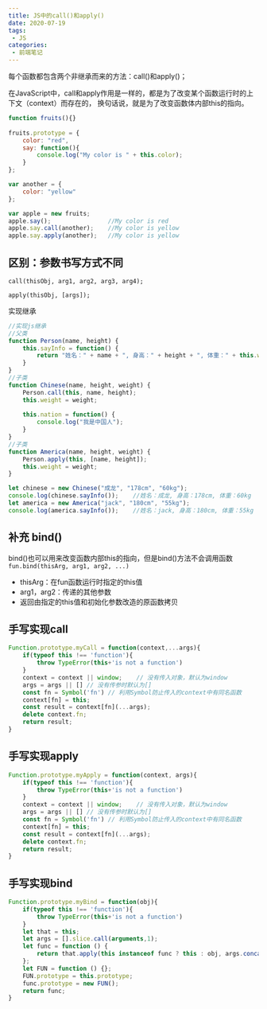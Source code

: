 ```yaml
---
title: JS中的call()和apply()
date: 2020-07-19
tags:
 - JS
categories:
 - 前端笔记
---
```


每个函数都包含两个非继承而来的方法：call()和apply()；

在JavaScript中，call和apply作用是一样的，都是为了改变某个函数运行时的上下文（context）而存在的，
换句话说，就是为了改变函数体内部this的指向。
```js
function fruits(){}
            
fruits.prototype = {
    color: "red",
    say: function(){
        console.log("My color is " + this.color);
    }
};

var another = {
    color: "yellow"
};

var apple = new fruits;
apple.say();                //My color is red
apple.say.call(another);    //My color is yellow
apple.say.apply(another);   //My color is yellow
```

## 区别：参数书写方式不同
`call(thisObj, arg1, arg2, arg3, arg4);`

`apply(thisObj, [args]);`

实现继承
```js
//实现js继承
//父类
function Person(name, height) {
    this.sayInfo = function() {
        return "姓名：" + name + ", 身高：" + height + ", 体重：" + this.weight;
    }
}
//子类
function Chinese(name, height, weight) {
    Person.call(this, name, height);
    this.weight = weight;
    
    this.nation = function() {
        console.log("我是中国人");
    }
}
//子类
function America(name, height, weight) {
    Person.apply(this, [name, height]);
    this.weight = weight;
}

let chinese = new Chinese("成龙", "178cm", "60kg");
console.log(chinese.sayInfo());    //姓名：成龙, 身高：178cm, 体重：60kg
let america = new America("jack", "180cm", "55kg");
console.log(america.sayInfo());    //姓名：jack, 身高：180cm, 体重：55kg
```

## 补充 bind()
bind()也可以用来改变函数内部this的指向，但是bind()方法不会调用函数
`fun.bind(thisArg, arg1, arg2, ...)`
* thisArg：在fun函数运行时指定的this值
* arg1，arg2：传递的其他参数
* 返回由指定的this值和初始化参数改造的原函数拷贝
## 手写实现call
```js
Function.prototype.myCall = function(context,...args){
    if(typeof this !== 'function'){
        throw TypeError(this+'is not a function')
    }
    context = context || window;    // 没有传入对象，默认为window
    args = args || [] // 没有传参时默认为[]
    const fn = Symbol('fn') // 利用Symbol防止传入的context中有同名函数
    context[fn] = this;
    const result = context[fn](...args);
    delete context.fn;
    return result;
}
```
## 手写实现apply
```js
Function.prototype.myApply = function(context, args){
    if(typeof this !== 'function'){
        throw TypeError(this+'is not a function')
    }
    context = context || window;    // 没有传入对象，默认为window
	args = args || [] // 没有传参时默认为[]
    const fn = Symbol('fn') // 利用Symbol防止传入的context中有同名函数
    context[fn] = this;
    const result = context[fn](...args);
    delete context.fn;
    return result;
}
```
## 手写实现bind
```js
Function.prototype.myBind = function(obj){
    if(typeof this !== 'function'){
        throw TypeError(this+'is not a function')
    }
    let that = this;
    let args = [].slice.call(arguments,1);
    let func = function () {
        return that.apply(this instanceof func ? this : obj, args.concat([].slice.call(arguments,0)))
    };
    let FUN = function () {};
    FUN.prototype = this.prototype;
    func.prototype = new FUN();
    return func;
}
```